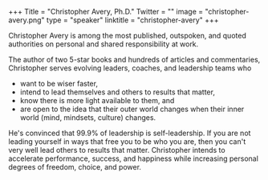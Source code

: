 +++
Title = "Christopher Avery, Ph.D."
Twitter = ""
image = "christopher-avery.png"
type = "speaker"
linktitle = "christopher-avery"
+++

 Christopher Avery is among the most published, outspoken, and quoted authorities on personal and shared responsibility at work. 

The author of two 5-star books and hundreds of articles and commentaries, Christopher serves evolving leaders, coaches, and leadership teams who

* want to be wiser faster,
* intend to lead themselves and others to results that matter,
* know there is more light available to them, and
* are open to the idea that their outer world changes when their inner world (mind, mindsets, culture) changes.

He's convinced that 99.9% of leadership is self-leadership. If you are not leading yourself in ways that free you to be who you are, then you can't very well lead others to results that matter. Christopher intends to accelerate performance, success, and happiness while increasing personal degrees of freedom, choice, and power.